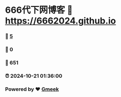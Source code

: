 # 666代下网博客 :link: https://6662024.github.io 
### :page_facing_up: [5](https://6662024.github.io/tag.html) 
### :speech_balloon: 0 
### :hibiscus: 651 
### :alarm_clock: 2024-10-21 01:36:00 
### Powered by :heart: [Gmeek](https://github.com/Meekdai/Gmeek)

